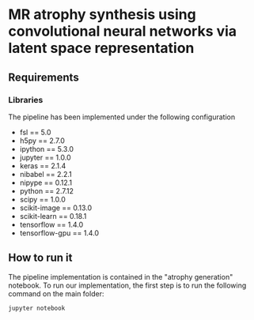 # MR atrophy synthesis using convolutional neural networks via latent space representation

## Requirements
### Libraries
The pipeline has been implemented under the following configuration

- fsl == 5.0
- h5py == 2.7.0
- ipython == 5.3.0
- jupyter == 1.0.0
- keras == 2.1.4
- nibabel == 2.2.1
- nipype == 0.12.1
- python == 2.7.12
- scipy == 1.0.0
- scikit-image == 0.13.0
- scikit-learn == 0.18.1
- tensorflow == 1.4.0
- tensorflow-gpu == 1.4.0

## How to run it

The pipeline implementation is contained in the "atrophy generation" notebook. To run our implementation, the first step is to run the following command on the main folder:
```
jupyter notebook
```
